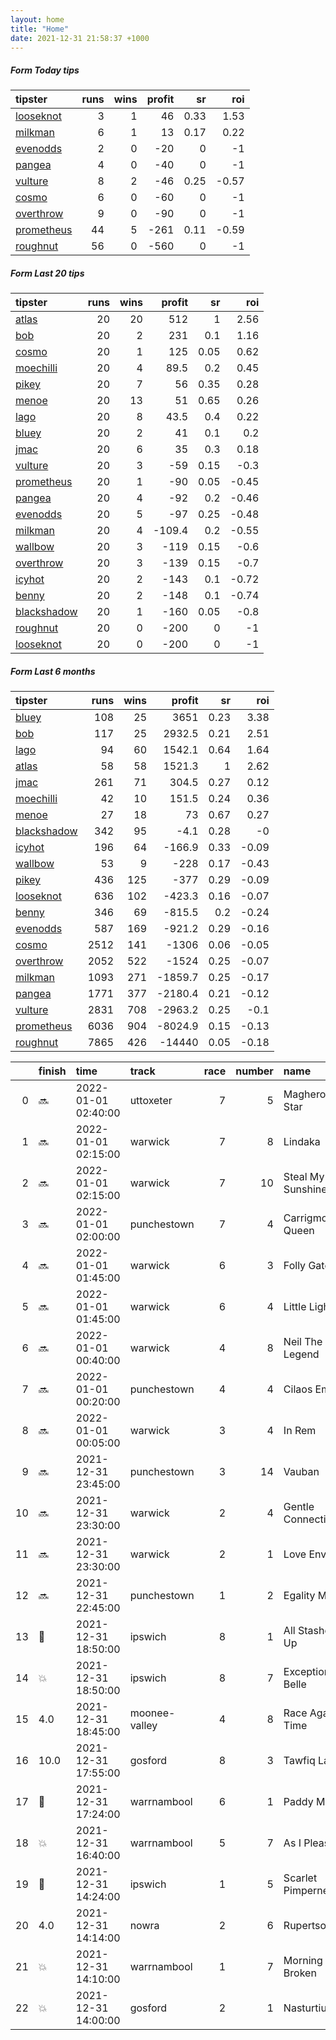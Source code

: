```yaml
---   
layout: home  
title: "Home"   
date: 2021-12-31 21:58:37 +1000  
---   
```



##### Form Today tips   

| tipster                                                       |   runs |   wins |   profit |   sr |   roi |
|:--------------------------------------------------------------|-------:|-------:|---------:|-----:|------:|
| [looseknot](https://mrwayneo.github.io/tips/looseknot.html)   |      3 |      1 |       46 | 0.33 |  1.53 |
| [milkman](https://mrwayneo.github.io/tips/milkman.html)       |      6 |      1 |       13 | 0.17 |  0.22 |
| [evenodds](https://mrwayneo.github.io/tips/evenodds.html)     |      2 |      0 |      -20 | 0    | -1    |
| [pangea](https://mrwayneo.github.io/tips/pangea.html)         |      4 |      0 |      -40 | 0    | -1    |
| [vulture](https://mrwayneo.github.io/tips/vulture.html)       |      8 |      2 |      -46 | 0.25 | -0.57 |
| [cosmo](https://mrwayneo.github.io/tips/cosmo.html)           |      6 |      0 |      -60 | 0    | -1    |
| [overthrow](https://mrwayneo.github.io/tips/overthrow.html)   |      9 |      0 |      -90 | 0    | -1    |
| [prometheus](https://mrwayneo.github.io/tips/prometheus.html) |     44 |      5 |     -261 | 0.11 | -0.59 |
| [roughnut](https://mrwayneo.github.io/tips/roughnut.html)     |     56 |      0 |     -560 | 0    | -1    |

##### Form Last 20 tips   

| tipster                                                         |   runs |   wins |   profit |   sr |   roi |
|:----------------------------------------------------------------|-------:|-------:|---------:|-----:|------:|
| [atlas](https://mrwayneo.github.io/tips/atlas.html)             |     20 |     20 |    512   | 1    |  2.56 |
| [bob](https://mrwayneo.github.io/tips/bob.html)                 |     20 |      2 |    231   | 0.1  |  1.16 |
| [cosmo](https://mrwayneo.github.io/tips/cosmo.html)             |     20 |      1 |    125   | 0.05 |  0.62 |
| [moechilli](https://mrwayneo.github.io/tips/moechilli.html)     |     20 |      4 |     89.5 | 0.2  |  0.45 |
| [pikey](https://mrwayneo.github.io/tips/pikey.html)             |     20 |      7 |     56   | 0.35 |  0.28 |
| [menoe](https://mrwayneo.github.io/tips/menoe.html)             |     20 |     13 |     51   | 0.65 |  0.26 |
| [lago](https://mrwayneo.github.io/tips/lago.html)               |     20 |      8 |     43.5 | 0.4  |  0.22 |
| [bluey](https://mrwayneo.github.io/tips/bluey.html)             |     20 |      2 |     41   | 0.1  |  0.2  |
| [jmac](https://mrwayneo.github.io/tips/jmac.html)               |     20 |      6 |     35   | 0.3  |  0.18 |
| [vulture](https://mrwayneo.github.io/tips/vulture.html)         |     20 |      3 |    -59   | 0.15 | -0.3  |
| [prometheus](https://mrwayneo.github.io/tips/prometheus.html)   |     20 |      1 |    -90   | 0.05 | -0.45 |
| [pangea](https://mrwayneo.github.io/tips/pangea.html)           |     20 |      4 |    -92   | 0.2  | -0.46 |
| [evenodds](https://mrwayneo.github.io/tips/evenodds.html)       |     20 |      5 |    -97   | 0.25 | -0.48 |
| [milkman](https://mrwayneo.github.io/tips/milkman.html)         |     20 |      4 |   -109.4 | 0.2  | -0.55 |
| [wallbow](https://mrwayneo.github.io/tips/wallbow.html)         |     20 |      3 |   -119   | 0.15 | -0.6  |
| [overthrow](https://mrwayneo.github.io/tips/overthrow.html)     |     20 |      3 |   -139   | 0.15 | -0.7  |
| [icyhot](https://mrwayneo.github.io/tips/icyhot.html)           |     20 |      2 |   -143   | 0.1  | -0.72 |
| [benny](https://mrwayneo.github.io/tips/benny.html)             |     20 |      2 |   -148   | 0.1  | -0.74 |
| [blackshadow](https://mrwayneo.github.io/tips/blackshadow.html) |     20 |      1 |   -160   | 0.05 | -0.8  |
| [roughnut](https://mrwayneo.github.io/tips/roughnut.html)       |     20 |      0 |   -200   | 0    | -1    |
| [looseknot](https://mrwayneo.github.io/tips/looseknot.html)     |     20 |      0 |   -200   | 0    | -1    |

##### Form Last 6 months   

| tipster                                                         |   runs |   wins |   profit |   sr |   roi |
|:----------------------------------------------------------------|-------:|-------:|---------:|-----:|------:|
| [bluey](https://mrwayneo.github.io/tips/bluey.html)             |    108 |     25 |   3651   | 0.23 |  3.38 |
| [bob](https://mrwayneo.github.io/tips/bob.html)                 |    117 |     25 |   2932.5 | 0.21 |  2.51 |
| [lago](https://mrwayneo.github.io/tips/lago.html)               |     94 |     60 |   1542.1 | 0.64 |  1.64 |
| [atlas](https://mrwayneo.github.io/tips/atlas.html)             |     58 |     58 |   1521.3 | 1    |  2.62 |
| [jmac](https://mrwayneo.github.io/tips/jmac.html)               |    261 |     71 |    304.5 | 0.27 |  0.12 |
| [moechilli](https://mrwayneo.github.io/tips/moechilli.html)     |     42 |     10 |    151.5 | 0.24 |  0.36 |
| [menoe](https://mrwayneo.github.io/tips/menoe.html)             |     27 |     18 |     73   | 0.67 |  0.27 |
| [blackshadow](https://mrwayneo.github.io/tips/blackshadow.html) |    342 |     95 |     -4.1 | 0.28 | -0    |
| [icyhot](https://mrwayneo.github.io/tips/icyhot.html)           |    196 |     64 |   -166.9 | 0.33 | -0.09 |
| [wallbow](https://mrwayneo.github.io/tips/wallbow.html)         |     53 |      9 |   -228   | 0.17 | -0.43 |
| [pikey](https://mrwayneo.github.io/tips/pikey.html)             |    436 |    125 |   -377   | 0.29 | -0.09 |
| [looseknot](https://mrwayneo.github.io/tips/looseknot.html)     |    636 |    102 |   -423.3 | 0.16 | -0.07 |
| [benny](https://mrwayneo.github.io/tips/benny.html)             |    346 |     69 |   -815.5 | 0.2  | -0.24 |
| [evenodds](https://mrwayneo.github.io/tips/evenodds.html)       |    587 |    169 |   -921.2 | 0.29 | -0.16 |
| [cosmo](https://mrwayneo.github.io/tips/cosmo.html)             |   2512 |    141 |  -1306   | 0.06 | -0.05 |
| [overthrow](https://mrwayneo.github.io/tips/overthrow.html)     |   2052 |    522 |  -1524   | 0.25 | -0.07 |
| [milkman](https://mrwayneo.github.io/tips/milkman.html)         |   1093 |    271 |  -1859.7 | 0.25 | -0.17 |
| [pangea](https://mrwayneo.github.io/tips/pangea.html)           |   1771 |    377 |  -2180.4 | 0.21 | -0.12 |
| [vulture](https://mrwayneo.github.io/tips/vulture.html)         |   2831 |    708 |  -2963.2 | 0.25 | -0.1  |
| [prometheus](https://mrwayneo.github.io/tips/prometheus.html)   |   6036 |    904 |  -8024.9 | 0.15 | -0.13 |
| [roughnut](https://mrwayneo.github.io/tips/roughnut.html)       |   7865 |    426 | -14440   | 0.05 | -0.18 |

|    | finish            | time                | track         |   race |   number | name               |   odds | tipster            |
|---:|:------------------|:--------------------|:--------------|-------:|---------:|:-------------------|-------:|:-------------------|
|  0 | :soon:            | 2022-01-01 02:40:00 | uttoxeter     |      7 |        5 | Magheroarty Star   |  12    | vulture,milkman    |
|  1 | :soon:            | 2022-01-01 02:15:00 | warwick       |      7 |        8 | Lindaka            |   4.8  | looseknot          |
|  2 | :soon:            | 2022-01-01 02:15:00 | warwick       |      7 |       10 | Steal My Sunshine  |   4.8  | overthrow          |
|  3 | :soon:            | 2022-01-01 02:00:00 | punchestown   |      7 |        4 | Carrigmoorna Queen |   4    | overthrow          |
|  4 | :soon:            | 2022-01-01 01:45:00 | warwick       |      6 |        3 | Folly Gate         |   6    | looseknot          |
|  5 | :soon:            | 2022-01-01 01:45:00 | warwick       |      6 |        4 | Little Light       |   4.8  | vulture,pangea     |
|  6 | :soon:            | 2022-01-01 00:40:00 | warwick       |      4 |        8 | Neil The Legend    |   4.75 | overthrow          |
|  7 | :soon:            | 2022-01-01 00:20:00 | punchestown   |      4 |        4 | Cilaos Emery       |   1.85 | overthrow          |
|  8 | :soon:            | 2022-01-01 00:05:00 | warwick       |      3 |        4 | In Rem             |   3    | vulture            |
|  9 | :soon:            | 2021-12-31 23:45:00 | punchestown   |      3 |       14 | Vauban             |   1.7  | evenodds,overthrow |
| 10 | :soon:            | 2021-12-31 23:30:00 | warwick       |      2 |        4 | Gentle Connections |   3.25 | overthrow          |
| 11 | :soon:            | 2021-12-31 23:30:00 | warwick       |      2 |        1 | Love Envoi         |   2.2  | milkman            |
| 12 | :soon:            | 2021-12-31 22:45:00 | punchestown   |      1 |        2 | Egality Mans       |   2.25 | overthrow          |
| 13 | :2nd_place_medal: | 2021-12-31 18:50:00 | ipswich       |      8 |        1 | All Stashed Up     |   1.73 | milkman            |
| 14 | :boom:            | 2021-12-31 18:50:00 | ipswich       |      8 |        7 | Exceptional Belle  |  10    | looseknot          |
| 15 | 4.0               | 2021-12-31 18:45:00 | moonee-valley |      4 |        8 | Race Against Time  |   6    | pangea             |
| 16 | 10.0              | 2021-12-31 17:55:00 | gosford       |      8 |        3 | Tawfiq Lass        |  10    | pangea             |
| 17 | :3rd_place_medal: | 2021-12-31 17:24:00 | warrnambool   |      6 |        1 | Paddy Mac          |   3.3  | vulture            |
| 18 | :boom:            | 2021-12-31 16:40:00 | warrnambool   |      5 |        7 | As I Please        |   6    | milkman            |
| 19 | :3rd_place_medal: | 2021-12-31 14:24:00 | ipswich       |      1 |        5 | Scarlet Pimpernel  |   1.8  | evenodds,overthrow |
| 20 | 4.0               | 2021-12-31 14:14:00 | nowra         |      2 |        6 | Rupertson          |   5    | vulture,milkman    |
| 21 | :boom:            | 2021-12-31 14:10:00 | warrnambool   |      1 |        7 | Morning Has Broken |   1.83 | vulture            |
| 22 | :boom:            | 2021-12-31 14:00:00 | gosford       |      2 |        1 | Nasturtium         |   1.38 | vulture            |
